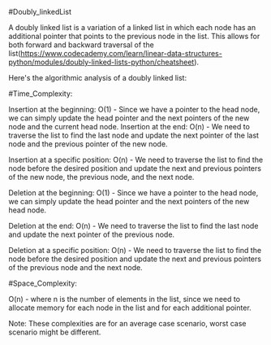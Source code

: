 #Doubly_linkedList

A doubly linked list is a variation of a linked list in which each node has an additional pointer that points to the previous node in the list. This allows for both forward and backward traversal of the list(https://www.codecademy.com/learn/linear-data-structures-python/modules/doubly-linked-lists-python/cheatsheet).

Here's the algorithmic analysis of a doubly linked list:

#Time_Complexity:

Insertion at the beginning: O(1) - Since we have a pointer to the head node, we can simply update the head pointer and the next pointers of the new node and the current head node.
Insertion at the end: O(n) - We need to traverse the list to find the last node and update the next pointer of the last node and the previous pointer of the new node.

Insertion at a specific position: O(n) - We need to traverse the list to find the node before the desired position and update the next and previous pointers of the new node, the previous node, and the next node.

Deletion at the beginning: O(1) - Since we have a pointer to the head node, we can simply update the head pointer and the next pointers of the new head node.

Deletion at the end: O(n) - We need to traverse the list to find the last node and update the next pointer of the previous node.

Deletion at a specific position: O(n) - We need to traverse the list to find the node before the desired position and update the next and previous pointers of the previous node and the next node.

#Space_Complexity:

O(n) - where n is the number of elements in the list, since we need to allocate memory for each node in the list and for each additional pointer.

Note: These complexities are for an average case scenario, worst case scenario might be different.




